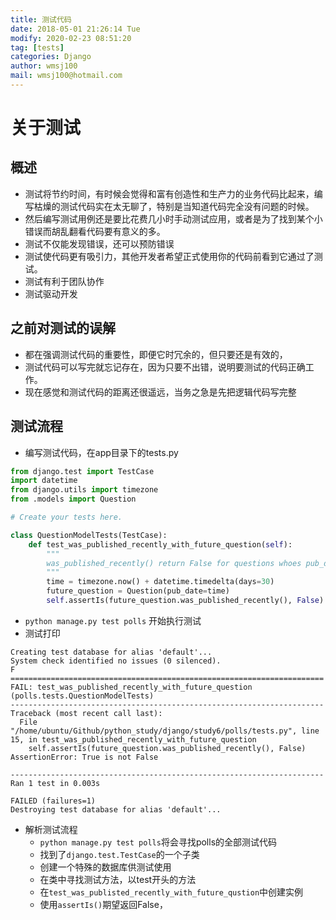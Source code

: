 ```yaml
---
title: 测试代码
date: 2018-05-01 21:26:14 Tue
modify: 2020-02-23 08:51:20 
tag: [tests]
categories: Django
author: wmsj100
mail: wmsj100@hotmail.com
---
```


# 关于测试

## 概述

- 测试将节约时间，有时候会觉得和富有创造性和生产力的业务代码比起来，编写枯燥的测试代码实在太无聊了，特别是当知道代码完全没有问题的时候。
- 然后编写测试用例还是要比花费几小时手动测试应用，或者是为了找到某个小错误而胡乱翻看代码要有意义的多。
- 测试不仅能发现错误，还可以预防错误
- 测试使代码更有吸引力，其他开发者希望正式使用你的代码前看到它通过了测试。
- 测试有利于团队协作
- 测试驱动开发

## 之前对测试的误解

- 都在强调测试代码的重要性，即便它时冗余的，但只要还是有效的，
- 测试代码可以写完就忘记存在，因为只要不出错，说明要测试的代码正确工作。
- 现在感觉和测试代码的距离还很遥远，当务之急是先把逻辑代码写完整

## 测试流程

- 编写测试代码，在app目录下的tests.py
```python
from django.test import TestCase
import datetime
from django.utils import timezone
from .models import Question

# Create your tests here.

class QuestionModelTests(TestCase):
    def test_was_published_recently_with_future_question(self):
        """
        was_published_recently() return False for questions whoes pub_date is in the future.
        """
        time = timezone.now() + datetime.timedelta(days=30)
        future_question = Question(pub_date=time)
        self.assertIs(future_question.was_published_recently(), False)
```
- `python manage.py test polls` 开始执行测试
- 测试打印
```
Creating test database for alias 'default'...
System check identified no issues (0 silenced).
F
======================================================================
FAIL: test_was_published_recently_with_future_question (polls.tests.QuestionModelTests)
----------------------------------------------------------------------
Traceback (most recent call last):
  File "/home/ubuntu/Github/python_study/django/study6/polls/tests.py", line 15, in test_was_published_recently_with_future_question
    self.assertIs(future_question.was_published_recently(), False)
AssertionError: True is not False

----------------------------------------------------------------------
Ran 1 test in 0.003s

FAILED (failures=1)
Destroying test database for alias 'default'...
```
- 解析测试流程
	- `python manage.py test polls`将会寻找polls的全部测试代码
	- 找到了`django.test.TestCase`的一个子类
	- 创建一个特殊的数据库供测试使用
	- 在类中寻找测试方法，以test开头的方法
	- 在`test_was_publisted_recently_with_future_qustion`中创建实例
	- 使用`assertIs()`期望返回False，
